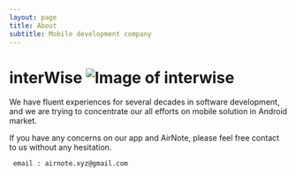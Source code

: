 ```yaml
---
layout: page
title: About
subtitle: Mobile development company 
---
```

# **interWise**  ![Image of interwise](https://github.com/airnote/airnote.github.io/tree/master/img/interwise.jpg)

We have fluent experiences for several decades in software development, and we are trying to concentrate our all efforts on mobile solution in Android market. 

If you have any concerns on our app and AirNote, please feel free contact to us without any hesitation. 

     email : airnote.xyz@gmail.com


